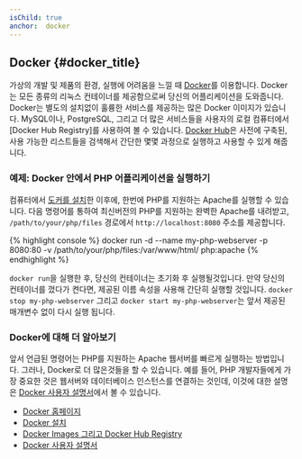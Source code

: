 ```yaml
---
isChild: true
anchor:  docker
---
```


## Docker {#docker_title}

가상의 개발 및 제품의 환경, 실행에 어려움을 느낄 때 [Docker]를 이용합니다. Docker는 모든 종류의 리눅스 컨테이너를
제공함으로써 당신의 어플리케이션을 도와줍니다. Docker는 별도의 설치없이 훌륭한 서비스를 제공하는 많은 Docker 이미지가
있습니다. MySQL이나, PostgreSQL, 그리고 더 많은 서비스들을 사용자의 로컬 컴퓨터에서 [Docker Hub Registry]를 사용하여
볼 수 있습니다. [Docker Hub][docker-hub]은 사전에 구축된, 사용 가능한 리스트들을 검색해서 간단한 몇몇 과정으로 실행하고
사용할 수 있게 해줍니다.

### 예제: Docker 안에서 PHP 어플리케이션을 실행하기

컴퓨터에서 [도커를 설치][docker-install]한 이후에, 한번에 PHP를 지원하는 Apache를 실행할 수 있습니다. 다음 명령어를
통하여 최신버전의 PHP를 지원하는 완벽한 Apache를 내려받고, `/path/to/your/php/files` 경로에서 `http://localhost:8080`
주소를 제공합니다.

{% highlight console %}
docker run -d --name my-php-webserver -p 8080:80 -v /path/to/your/php/files:/var/www/html/ php:apache
{% endhighlight %}

`docker run`을 실행한 후, 당신의 컨테이너는 초기화 후 실행될것입니다. 만약 당신의 컨테이너를 껐다가 켠다면, 제공된
이름 속성을 사용해 간단히 실행할 것입니다. `docker stop my-php-webserver` 그리고 `docker start my-php-webserver`는
앞서 제공된 매개변수 없이 다시 실행 됩니다.

### Docker에 대해 더 알아보기

앞서 언급된 명령어는 PHP를 지원하는 Apache 웹서버를 빠르게 실행하는 방법입니다. 그러나, Docker로 더 많은것들을 할 수
있습니다. 예를 들어, PHP 개발자들에게 가장 중요한 것은 웹서버와 데이터베이스 인스턴스를 연결하는 것인데, 이것에 대한
설명은 [Docker 사용자 설명서][docker-doc]에서 볼 수 있습니다.

* [Docker 홈페이지][Docker]
* [Docker 설치][docker-install]
* [Docker Images 그리고 Docker Hub Registry][docker-hub]
* [Docker 사용자 설명서][docker-doc]


[Docker]: http://docker.com/
[docker-hub]: https://registry.hub.docker.com/
[docker-install]: https://docs.docker.com/installation/
[docker-doc]: https://docs.docker.com/userguide/
